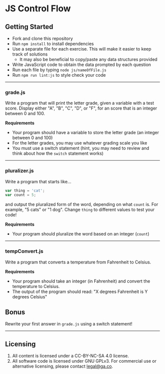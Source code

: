 # JS Control Flow

## Getting Started
* Fork and clone this repository
* Run `npm install` to install dependencies
* Use a separate file for each exercise. This will make it easier to keep track of solutions
  * It may also be beneficial to copy/paste any data structures provided
* Write JavaScript code to obtain the data prompted by each question
* Run each file by typing `node js/nameOfFile.js`
* Run `npm run lint:js` to style check your code

---

### grade.js
Write a program that will print the letter grade, given a variable with a test score. Display either "A", "B", "C", "D", or "F", for an score that is an integer between 0 and 100.

**Requirements**
* Your program should have a variable to store the letter grade (an integer between 0 and 100)
* For the letter grades, you may use whatever grading scale you like
* You must use a switch statement (hint, you may need to review and think about how the `switch` statement works)

---

### pluralizer.js
Write a program that starts like...

```js
var thing = 'cat';
var count = 5;
```
and output the pluralized form of the word, depending on what `count` is. For example, "5 cats" or "1 dog". Change `thing` to different values to test your code!

**Requirements**
* Your program should pluralize the word based on an integer (`count`)

---

### tempConvert.js
Write a program that converts a temperature from Fahrenheit to Celsius.

**Requirements**
* Your program should take an integer (in Fahrenheit) and convert the temperature to Celsius.
* The output of the program should read: "X degrees Fahrenheit is Y degrees Celsius"

## Bonus

Rewrite your first answer in `grade.js` using a switch statement! 

---

## Licensing
1. All content is licensed under a CC-BY-NC-SA 4.0 license.
2. All software code is licensed under GNU GPLv3. For commercial use or alternative licensing, please contact legal@ga.co.

